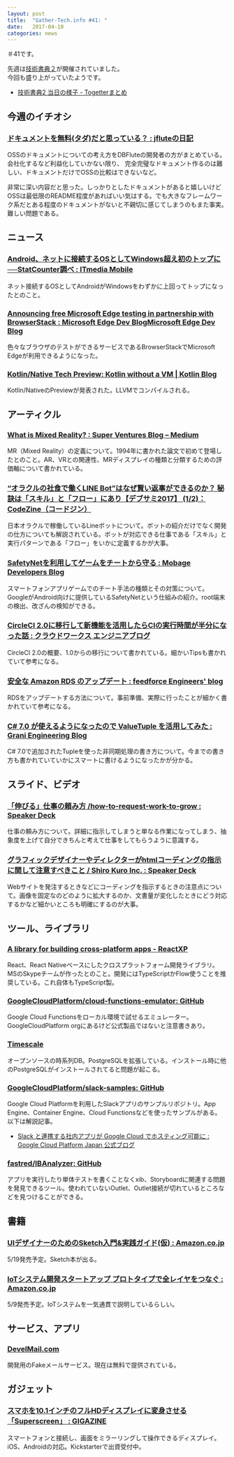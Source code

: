 ```yaml
---
layout: post
title:  "Gather-Tech.info #41: "
date:   2017-04-10
categories: news
---
```


＃41です。

先週は[技術書典２](https://techbookfest.org/event/tbf02)が開催されていました。  
今回も盛り上がっていたようです。

- [技術書典2 当日の様子 - Togetterまとめ](https://togetter.com/li/1099213)

## 今週のイチオシ

### [ドキュメントを無料(タダ)だと思っている？ : jfluteの日記](http://d.hatena.ne.jp/jflute/20170402/documentfree)

OSSのドキュメントについての考え方をDBFluteの開発者の方がまとめている。会社化するなど利益化していかない限り、
完全完璧なドキュメント作るのは難しい、ドキュメントだけでOSSの比較はできないなど。

非常に深い内容だと思った。しっかりとしたドキュメントがあると嬉しいけどOSSは最低限のREADME程度があればいい気はする。でも大きなフレームワーク系だとある程度のドキュメントがないと不親切に感じてしまうのもまた事実。難しい問題である。

## ニュース

### [Android、ネットに接続するOSとしてWindows超え初のトップに──StatCounter調べ : ITmedia Mobile](http://www.itmedia.co.jp/mobile/articles/1704/04/news067.html)

ネット接続するOSとしてAndroidがWindowsをわずかに上回ってトップになったとのこと。

### [Announcing free Microsoft Edge testing in partnership with BrowserStack : Microsoft Edge Dev BlogMicrosoft Edge Dev Blog](https://blogs.windows.com/msedgedev/2017/03/30/free-edge-testing-browserstack/#XKR0KBsimuYGik0s.97)

色々なブラウザのテストができるサービスであるBrowserStackでMicrosoft Edgeが利用できるようになった。

### [Kotlin/Native Tech Preview: Kotlin without a VM | Kotlin Blog](https://blog.jetbrains.com/kotlin/2017/04/kotlinnative-tech-preview-kotlin-without-a-vm/)

Kotlin/NativeのPreviewが発表された。LLVMでコンパイルされる。

## アーティクル

### [What is Mixed Reality? : Super Ventures Blog – Medium](https://medium.com/@marknb00/what-is-mixed-reality-60e5cc284330)

MR（Mixed Reality）の定義について。1994年に書かれた論文で初めて登場したとのこと。AR、VRとの関連性、MRディスプレイの種類と分類するための評価軸について書かれている。

### [“オラクルの社食で働くLINE Bot”はなぜ賢い返事ができるのか？ 秘訣は「スキル」と「フロー」にあり【デブサミ2017】 (1/2)：CodeZine（コードジン）](http://codezine.jp/article/detail/10045)

日本オラクルで稼働しているLineボットについて。ボットの紹介だけでなく開発の仕方についても解説されている。ボットが対応できる仕事である「スキル」と実行パターンである「フロー」をいかに定義するかが大事。

### [SafetyNetを利用してゲームをチートから守る : Mobage Developers Blog](http://developers.mobage.jp/blog/safetynet)

スマートフォンアプリゲームでのチート手法の種類とその対策について。GoogleがAndroid向けに提供しているSafetyNetという仕組みの紹介。root端末の検出、改ざんの検知ができる。

### [CircleCI 2.0に移行して新機能を活用したらCIの実行時間が半分になった話 : クラウドワークス エンジニアブログ](http://engineer.crowdworks.jp/entry/2017/04/04/202719)

CircleCI 2.0の概要、1.0からの移行について書かれている。細かいTipsも書かれていて参考になる。

### [安全な Amazon RDS のアップデート : feedforce Engineers' blog](http://tech.feedforce.jp/safe-rds-update.html)

RDSをアップデートする方法について。事前準備、実際に行ったことが細かく書かれていて参考になる。

### [C# 7.0 が使えるようになったので ValueTuple を活用してみた : Grani Engineering Blog](http://engineering.grani.jp/entry/2017/04/06/163904)

C# 7.0で追加されたTupleを使った非同期処理の書き方について。今までの書き方も書かれていていかにスマートに書けるようになったかが分かる。

## スライド、ビデオ

### [「伸びる」仕事の頼み方 /how-to-request-work-to-grow : Speaker Deck](https://speakerdeck.com/jitsuzon/how-to-request-work-to-grow)

仕事の頼み方について。詳細に指示してしまうと単なる作業になってしまう、抽象度を上げて自分できちんと考えて仕事をしてもらうように意識する。

### [グラフィックデザイナーやディレクターがhtmlコーディングの指示に関して注意すべきこと / Shiro Kuro Inc. : Speaker Deck](https://speakerdeck.com/itoh/shiro-kuro-inc)

Webサイトを発注するときなどにコーディングを指示するときの注意点について。画像を固定なのどのように拡大するのか、文書量が変化したときにどう対応するかなど細かいところも明確にするのが大事。

## ツール、ライブラリ

### [A library for building cross-platform apps - ReactXP](https://microsoft.github.io/reactxp/)

React、React Nativeベースにしたクロスプラットフォーム開発ライブラリ。MSのSkypeチームが作ったとのこと。開発にはTypeScriptかFlow使うことを推奨している。これ自体もTypeScript製。

### [GoogleCloudPlatform/cloud-functions-emulator: GitHub](https://github.com/GoogleCloudPlatform/cloud-functions-emulator)

Google Cloud Functionsをローカル環境で試せるエミュレーター。GoogleCloudPlatform orgにあるけど公式製品ではないと注意書きあり。

### [Timescale](http://www.timescale.com/)

オープンソースの時系列DB。PostgreSQLを拡張している。インストール時に他のPostgreSQLがインストールされてると問題が起こる。

### [GoogleCloudPlatform/slack-samples: GitHub](https://github.com/GoogleCloudPlatform/slack-samples)

Google Cloud Platformを利用したSlackアプリのサンプルリポジトリ。App Engine、Container Engine、Cloud Functionsなどを使ったサンプルがある。  
以下は解説記事。

- [Slack と連携する社内アプリが Google Cloud でホスティング可能に : Google Cloud Platform Japan 公式ブログ](https://cloudplatform-jp.googleblog.com/2017/04/enterprise-Slack-apps-on-Google-Cloud-now-easier-than-ever.html)

### [fastred/IBAnalyzer: GitHub](https://github.com/fastred/IBAnalyzer)

アプリを実行したり単体テストを書くことなくxib、Storyboardに関連する問題を発見できるツール。使われていないOutlet、Outlet接続が切れているところなどを見つけることができる。

## 書籍

### [UIデザイナーのためのSketch入門&実践ガイド(仮) : Amazon.co.jp](https://www.amazon.co.jp/dp/4802510578)

5/19発売予定。Sketch本が出る。

### [IoTシステム開発スタートアップ プロトタイプで全レイヤをつなぐ : Amazon.co.jp](https://www.amazon.co.jp/dp/4865940944/)

5/9発売予定。IoTシステムを一気通貫で説明しているらしい。

## サービス、アプリ

### [DevelMail.com](https://develmail.com/)

開発用のFakeメールサービス。現在は無料で提供されている。

## ガジェット

### [スマホを10.1インチのフルHDディスプレイに変身させる「Superscreen」 : GIGAZINE](http://gigazine.net/news/20170409-superscreen/)

スマートフォンと接続し、画面をミラーリングして操作できるディスプレイ。iOS、Androidの対応。Kickstarterで出資受付中。

